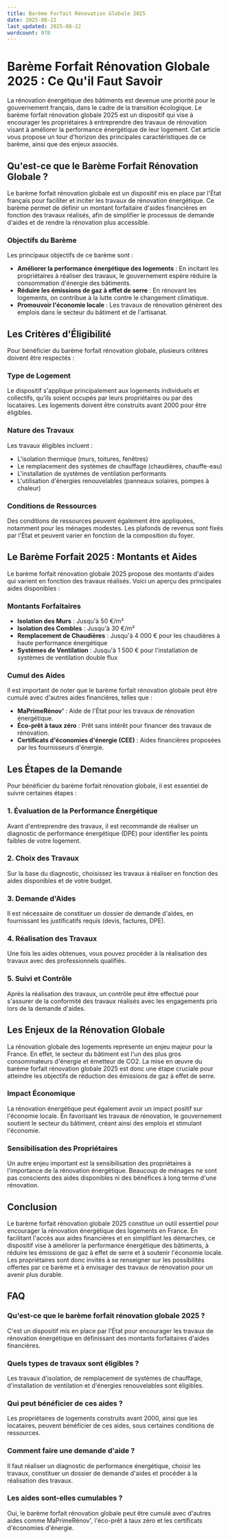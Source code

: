 ```yaml
---
title: Barème Forfait Rénovation Globale 2025
date: 2025-08-22
last_updated: 2025-08-22
wordcount: 978
---
```


# Barème Forfait Rénovation Globale 2025 : Ce Qu'il Faut Savoir

La rénovation énergétique des bâtiments est devenue une priorité pour le gouvernement français, dans le cadre de la transition écologique. Le barème forfait rénovation globale 2025 est un dispositif qui vise à encourager les propriétaires à entreprendre des travaux de rénovation visant à améliorer la performance énergétique de leur logement. Cet article vous propose un tour d'horizon des principales caractéristiques de ce barème, ainsi que des enjeux associés.

## Qu'est-ce que le Barème Forfait Rénovation Globale ?

Le barème forfait rénovation globale est un dispositif mis en place par l'État français pour faciliter et inciter les travaux de rénovation énergétique. Ce barème permet de définir un montant forfaitaire d'aides financières en fonction des travaux réalisés, afin de simplifier le processus de demande d'aides et de rendre la rénovation plus accessible.

### Objectifs du Barème

Les principaux objectifs de ce barème sont :

- **Améliorer la performance énergétique des logements** : En incitant les propriétaires à réaliser des travaux, le gouvernement espère réduire la consommation d'énergie des bâtiments.
- **Réduire les émissions de gaz à effet de serre** : En rénovant les logements, on contribue à la lutte contre le changement climatique.
- **Promouvoir l'économie locale** : Les travaux de rénovation génèrent des emplois dans le secteur du bâtiment et de l'artisanat.

## Les Critères d'Éligibilité

Pour bénéficier du barème forfait rénovation globale, plusieurs critères doivent être respectés :

### Type de Logement

Le dispositif s'applique principalement aux logements individuels et collectifs, qu'ils soient occupés par leurs propriétaires ou par des locataires. Les logements doivent être construits avant 2000 pour être éligibles.

### Nature des Travaux

Les travaux éligibles incluent :

- L'isolation thermique (murs, toitures, fenêtres)
- Le remplacement des systèmes de chauffage (chaudières, chauffe-eau)
- L'installation de systèmes de ventilation performants
- L'utilisation d'énergies renouvelables (panneaux solaires, pompes à chaleur)

### Conditions de Ressources

Des conditions de ressources peuvent également être appliquées, notamment pour les ménages modestes. Les plafonds de revenus sont fixés par l'État et peuvent varier en fonction de la composition du foyer.

## Le Barème Forfait 2025 : Montants et Aides

Le barème forfait rénovation globale 2025 propose des montants d'aides qui varient en fonction des travaux réalisés. Voici un aperçu des principales aides disponibles :

### Montants Forfaitaires

- **Isolation des Murs** : Jusqu'à 50 €/m²
- **Isolation des Combles** : Jusqu'à 30 €/m²
- **Remplacement de Chaudières** : Jusqu'à 4 000 € pour les chaudières à haute performance énergétique
- **Systèmes de Ventilation** : Jusqu'à 1 500 € pour l'installation de systèmes de ventilation double flux

### Cumul des Aides

Il est important de noter que le barème forfait rénovation globale peut être cumulé avec d'autres aides financières, telles que :

- **MaPrimeRénov'** : Aide de l'État pour les travaux de rénovation énergétique.
- **Éco-prêt à taux zéro** : Prêt sans intérêt pour financer des travaux de rénovation.
- **Certificats d'économies d'énergie (CEE)** : Aides financières proposées par les fournisseurs d'énergie.

## Les Étapes de la Demande

Pour bénéficier du barème forfait rénovation globale, il est essentiel de suivre certaines étapes :

### 1. Évaluation de la Performance Énergétique

Avant d'entreprendre des travaux, il est recommandé de réaliser un diagnostic de performance énergétique (DPE) pour identifier les points faibles de votre logement.

### 2. Choix des Travaux

Sur la base du diagnostic, choisissez les travaux à réaliser en fonction des aides disponibles et de votre budget.

### 3. Demande d'Aides

Il est nécessaire de constituer un dossier de demande d'aides, en fournissant les justificatifs requis (devis, factures, DPE).

### 4. Réalisation des Travaux

Une fois les aides obtenues, vous pouvez procéder à la réalisation des travaux avec des professionnels qualifiés.

### 5. Suivi et Contrôle

Après la réalisation des travaux, un contrôle peut être effectué pour s'assurer de la conformité des travaux réalisés avec les engagements pris lors de la demande d'aides.

## Les Enjeux de la Rénovation Globale

La rénovation globale des logements représente un enjeu majeur pour la France. En effet, le secteur du bâtiment est l'un des plus gros consommateurs d'énergie et émetteur de CO2. La mise en œuvre du barème forfait rénovation globale 2025 est donc une étape cruciale pour atteindre les objectifs de réduction des émissions de gaz à effet de serre.

### Impact Économique

La rénovation énergétique peut également avoir un impact positif sur l'économie locale. En favorisant les travaux de rénovation, le gouvernement soutient le secteur du bâtiment, créant ainsi des emplois et stimulant l'économie.

### Sensibilisation des Propriétaires

Un autre enjeu important est la sensibilisation des propriétaires à l'importance de la rénovation énergétique. Beaucoup de ménages ne sont pas conscients des aides disponibles ni des bénéfices à long terme d'une rénovation.

## Conclusion

Le barème forfait rénovation globale 2025 constitue un outil essentiel pour encourager la rénovation énergétique des logements en France. En facilitant l'accès aux aides financières et en simplifiant les démarches, ce dispositif vise à améliorer la performance énergétique des bâtiments, à réduire les émissions de gaz à effet de serre et à soutenir l'économie locale. Les propriétaires sont donc invités à se renseigner sur les possibilités offertes par ce barème et à envisager des travaux de rénovation pour un avenir plus durable.

## FAQ

### Qu'est-ce que le barème forfait rénovation globale 2025 ?

C'est un dispositif mis en place par l'État pour encourager les travaux de rénovation énergétique en définissant des montants forfaitaires d'aides financières.

### Quels types de travaux sont éligibles ?

Les travaux d'isolation, de remplacement de systèmes de chauffage, d'installation de ventilation et d'énergies renouvelables sont éligibles.

### Qui peut bénéficier de ces aides ?

Les propriétaires de logements construits avant 2000, ainsi que les locataires, peuvent bénéficier de ces aides, sous certaines conditions de ressources.

### Comment faire une demande d'aide ?

Il faut réaliser un diagnostic de performance énergétique, choisir les travaux, constituer un dossier de demande d'aides et procéder à la réalisation des travaux.

### Les aides sont-elles cumulables ?

Oui, le barème forfait rénovation globale peut être cumulé avec d'autres aides comme MaPrimeRénov', l'éco-prêt à taux zéro et les certificats d'économies d'énergie.